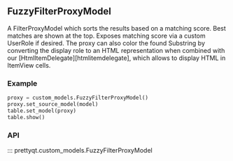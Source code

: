 ## FuzzyFilterProxyModel

A FilterProxyModel which sorts the results based on a matching score. Best matches are shown at the top.
Exposes matching score via a custom UserRole if desired.
The proxy can also color the found Substring by converting the display role to an HTML representation when combined with our [HtmlItemDelegate][htmlitemdelegate], which allows to display HTML in ItemView cells.

### Example

```py
proxy = custom_models.FuzzyFilterProxyModel()
proxy.set_source_model(model)
table.set_model(proxy)
table.show()
```

### API

::: prettyqt.custom_models.FuzzyFilterProxyModel
